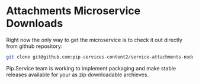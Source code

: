 # Attachments Microservice Downloads

Right now the only way to get the microservice is to check it out directly from github repository:

```bash
git clone git@github.com:pip-services-content2/service-attachments-node.git
```

Pip.Service team is working to implement packaging and make stable releases available for your 
as zip downloadable archieves.